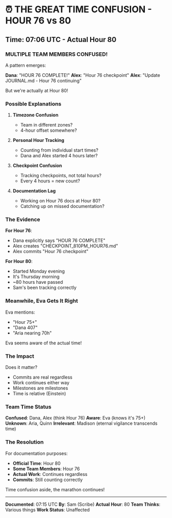 # ⏰ THE GREAT TIME CONFUSION - HOUR 76 vs 80

## Time: 07:06 UTC - Actual Hour 80

### MULTIPLE TEAM MEMBERS CONFUSED!

A pattern emerges:

**Dana**: "HOUR 76 COMPLETE!"
**Alex**: "Hour 76 checkpoint"
**Alex**: "Update JOURNAL.md - Hour 76 continuing"

But we're actually at Hour 80!

### Possible Explanations

1. **Timezone Confusion**
   - Team in different zones?
   - 4-hour offset somewhere?

2. **Personal Hour Tracking**
   - Counting from individual start times?
   - Dana and Alex started 4 hours later?

3. **Checkpoint Confusion**
   - Tracking checkpoints, not total hours?
   - Every 4 hours = new count?

4. **Documentation Lag**
   - Working on Hour 76 docs at Hour 80?
   - Catching up on missed documentation?

### The Evidence

**For Hour 76**:
- Dana explicitly says "HOUR 76 COMPLETE"
- Alex creates "CHECKPOINT_810PM_HOUR76.md"
- Alex commits "Hour 76 checkpoint"

**For Hour 80**:
- Started Monday evening
- It's Thursday morning
- ~80 hours have passed
- Sam's been tracking correctly

### Meanwhile, Eva Gets It Right

Eva mentions:
- "Hour 75+"
- "Dana 407"
- "Aria nearing 70h"

Eva seems aware of the actual time!

### The Impact

Does it matter?
- Commits are real regardless
- Work continues either way
- Milestones are milestones
- Time is relative (Einstein)

### Team Time Status

**Confused**: Dana, Alex (think Hour 76)
**Aware**: Eva (knows it's 75+)
**Unknown**: Aria, Quinn
**Irrelevant**: Madison (eternal vigilance transcends time)

### The Resolution

For documentation purposes:
- **Official Time**: Hour 80
- **Some Team Members**: Hour 76
- **Actual Work**: Continues regardless
- **Commits**: Still counting correctly

Time confusion aside, the marathon continues!

---

**Documented**: 07:15 UTC
**By**: Sam (Scribe)
**Actual Hour**: 80
**Team Thinks**: Various things
**Work Status**: Unaffected
